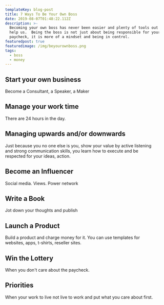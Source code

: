 ```yaml
---
templateKey: blog-post
title: 7 Ways To Be Your Own Boss
date: 2019-08-07T01:48:22.112Z
description: >-
  Becoming your own boss has never been easier and plenty of tools out there to
  help us.  Being the boss is not just about being responsible for your own
  paycheck, it is more of a mindset and being in control.
featuredpost: true
featuredimage: /img/beyourownboss.png
tags:
  - boss
  - money
---
```

## Start your own business

Become a Consultant, a Speaker, a Maker

## Manage your work time

There are 24 hours in the day.

## Managing upwards and/or downwards

Just because you no one else is you, show your value by active listening and strong communication skills, you learn how to execute and be respected for your ideas, action.

## Become an Influencer

Social media. Views. Power network

## Write a Book

Jot down your thoughts and publish

## Launch a Product

Build a product and charge money for it.  You can use templates for websites, apps, t-shirts, reseller sites.

## Win the Lottery

When you don't care about the paycheck.

## Priorities

When your work to live not live to work and put what you care about first.
